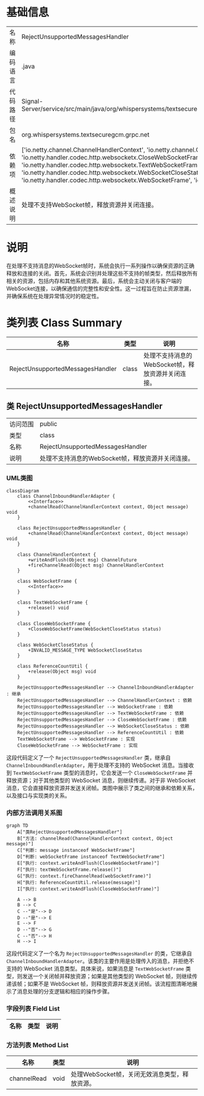 # 基础信息

|      |      |
|------|------|
| 名称 | RejectUnsupportedMessagesHandler |
| 编码语言 | .java |
| 代码路径 | Signal-Server/service/src/main/java/org/whispersystems/textsecuregcm/grpc/net/RejectUnsupportedMessagesHandler.java |
| 包名 | org.whispersystems.textsecuregcm.grpc.net |
| 依赖项 | ['io.netty.channel.ChannelHandlerContext', 'io.netty.channel.ChannelInboundHandlerAdapter', 'io.netty.handler.codec.http.websocketx.CloseWebSocketFrame', 'io.netty.handler.codec.http.websocketx.TextWebSocketFrame', 'io.netty.handler.codec.http.websocketx.WebSocketCloseStatus', 'io.netty.handler.codec.http.websocketx.WebSocketFrame', 'io.netty.util.ReferenceCountUtil'] |
| 概述说明 | 处理不支持WebSocket帧，释放资源并关闭连接。 |

# 说明

在处理不支持消息的WebSocket帧时，系统会执行一系列操作以确保资源的正确释放和连接的关闭。首先，系统会识别并处理这些不支持的帧类型，然后释放所有相关的资源，包括内存和其他系统资源。最后，系统会主动关闭与客户端的WebSocket连接，以确保通信的完整性和安全性。这一过程旨在防止资源泄漏，并确保系统在处理异常情况时的稳定性。

# 类列表 Class Summary

| 名称   | 类型  | 说明 |
|-------|------|-------------|
| RejectUnsupportedMessagesHandler | class | 处理不支持消息的WebSocket帧，释放资源并关闭连接。 |



## 类 RejectUnsupportedMessagesHandler

|      |      |
|------|------|
| 访问范围 | public |
| 类型 | class |
| 名称 | RejectUnsupportedMessagesHandler |
| 说明 | 处理不支持消息的WebSocket帧，释放资源并关闭连接。 |


### UML类图

```mermaid
classDiagram
    class ChannelInboundHandlerAdapter {
        <<Interface>>
        +channelRead(ChannelHandlerContext context, Object message) void
    }

    class RejectUnsupportedMessagesHandler {
        +channelRead(ChannelHandlerContext context, Object message) void
    }

    class ChannelHandlerContext {
        +writeAndFlush(Object msg) ChannelFuture
        +fireChannelRead(Object msg) ChannelHandlerContext
    }

    class WebSocketFrame {
        <<Interface>>
    }

    class TextWebSocketFrame {
        +release() void
    }

    class CloseWebSocketFrame {
        +CloseWebSocketFrame(WebSocketCloseStatus status)
    }

    class WebSocketCloseStatus {
        +INVALID_MESSAGE_TYPE WebSocketCloseStatus
    }

    class ReferenceCountUtil {
        +release(Object msg) void
    }

    RejectUnsupportedMessagesHandler --> ChannelInboundHandlerAdapter : 继承
    RejectUnsupportedMessagesHandler --> ChannelHandlerContext : 依赖
    RejectUnsupportedMessagesHandler --> WebSocketFrame : 依赖
    RejectUnsupportedMessagesHandler --> TextWebSocketFrame : 依赖
    RejectUnsupportedMessagesHandler --> CloseWebSocketFrame : 依赖
    RejectUnsupportedMessagesHandler --> WebSocketCloseStatus : 依赖
    RejectUnsupportedMessagesHandler --> ReferenceCountUtil : 依赖
    TextWebSocketFrame --> WebSocketFrame : 实现
    CloseWebSocketFrame --> WebSocketFrame : 实现
```

这段代码定义了一个 `RejectUnsupportedMessagesHandler` 类，继承自 `ChannelInboundHandlerAdapter`，用于处理不支持的 WebSocket 消息。当接收到 `TextWebSocketFrame` 类型的消息时，它会发送一个 `CloseWebSocketFrame` 并释放资源；对于其他类型的 WebSocket 消息，则继续传递。对于非 WebSocket 消息，它会直接释放资源并发送关闭帧。类图中展示了类之间的继承和依赖关系，以及接口与实现类的关系。


### 内部方法调用关系图

```mermaid
graph TD
    A["类RejectUnsupportedMessagesHandler"]
    B["方法: channelRead(ChannelHandlerContext context, Object message)"]
    C["判断: message instanceof WebSocketFrame"]
    D["判断: webSocketFrame instanceof TextWebSocketFrame"]
    E["执行: context.writeAndFlush(CloseWebSocketFrame)"]
    F["执行: textWebSocketFrame.release()"]
    G["执行: context.fireChannelRead(webSocketFrame)"]
    H["执行: ReferenceCountUtil.release(message)"]
    I["执行: context.writeAndFlush(CloseWebSocketFrame)"]

    A --> B
    B --> C
    C --"是"--> D
    D --"是"--> E
    E --> F
    D --"否"--> G
    C --"否"--> H
    H --> I
```

这段代码定义了一个名为 `RejectUnsupportedMessagesHandler` 的类，它继承自 `ChannelInboundHandlerAdapter`。该类的主要作用是处理传入的消息，并拒绝不支持的 WebSocket 消息类型。具体来说，如果消息是 `TextWebSocketFrame` 类型，则发送一个关闭帧并释放资源；如果是其他类型的 WebSocket 帧，则继续传递该帧；如果不是 WebSocket 帧，则释放资源并发送关闭帧。该流程图清晰地展示了消息处理的分支逻辑和相应的操作步骤。

### 字段列表 Field List

| 名称  | 类型  | 说明 |
|-------|-------|------|

### 方法列表 Method List

| 名称  | 类型  | 说明 |
|-------|-------|------|
| channelRead | void | 处理WebSocket帧，关闭无效消息类型，释放资源。 |




